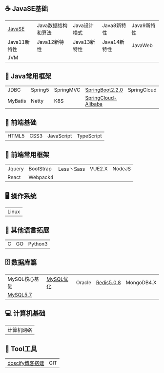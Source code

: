  <link rel="stylesheet" href="resource/css/README.css">

## ☕ JavaSE基础

|              |                    |              |              |             |
| ------------ | ------------------ | ------------ | ------------ | ----------- |
| [JavaSE](尚硅谷学习笔记/尚硅谷-宋红康-JavaSE核心基础/README.md) | Java数据结构和算法 | Java设计模式 | Java8新特性  | Java9新特性 |
| Java11新特性 | Java12新特性       | Java13新特性 | Java14新特性 | JavaWeb     |
| JVM          |                    |              |              |             |



## 🍃 Java常用框架

|         |         |           |                                                              |             |
| ------- | ------- | --------- | ------------------------------------------------------------ | ----------- |
| JDBC    | Spring5 | SpringMVC | [SpringBoot2.2.0](学相伴学习笔记/学相伴-秦疆-SpringBoot2.2.0最新教程IDEA版通俗易懂/README.md)                                                   | SpringCloud |
| MyBatis | Netty   | K8S       | [SpringCloud-Alibaba](其他未分类笔记/SpringCloud-Alibaba/README.md) |             |



## 🎨 前端基础

|       |      |            |            |
| ----- | ---- | ---------- | ---------- |
| HTML5 | CSS3 | JavaScript | TypeScript |



## 🏡 前端常用框架

|        |           |            |        |        |
| ------ | --------- | ---------- | ------ | ------ |
| Jquery | BootStrap | Less丶Sass | VUE2.X | NodeJS |
| React  | Webpack4  |            |        |        |

## 🖥️ 操作系统

|       |
| ----- |
| Linux |



## 💬 其他语言拓展

|      |      |         |
| ---- | ---- | ------- |
| C    | GO   | Python3 |



## 🗄️  数据库篇

|                                                              |                                                              |        |                                                              |            |
| ------------------------------------------------------------ | ------------------------------------------------------------ | ------ | ------------------------------------------------------------ | ---------- |
| MySQL核心基础                                                | [MySQL优化](尚硅谷学习笔记/尚硅谷-周阳-MySQL数据库优化/README.md) | Oracle | [Redis5.0.8](狂神说系列笔记/【狂神说Java】Redis最新超详细版教程通俗易懂/README.md) | MongoDB4.X |
| [MySQL5.7](学相伴学习笔记/学相伴-秦疆-MySQL最新教程通俗易懂/README.md) |                                                              |        |                                                              |            |



## 💻  计算机基础

|            |
| ---------- |
| 计算机网络 |



## 🔨 Tool工具

|                                                             |      |
| ----------------------------------------------------------- | ---- |
| [doscify博客搭建](其他未分类笔记/Docsify框架使用/README.md) | GIT  |


